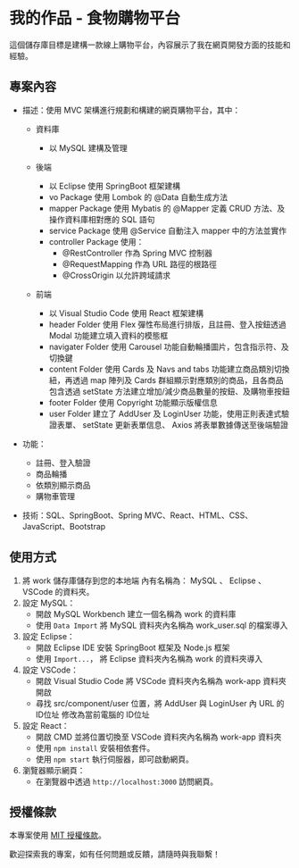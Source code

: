 # 我的作品 - 食物購物平台

這個儲存庫目標是建構一款線上購物平台，內容展示了我在網頁開發方面的技能和經驗。

## 專案內容

- 描述：使用 MVC 架構進行規劃和構建的網頁購物平台，其中：

  - 資料庫
    - 以 MySQL 建構及管理
  
  - 後端
    - 以 Eclipse 使用 SpringBoot 框架建構
    - vo Package 使用 Lombok 的 @Data 自動生成方法
    - mapper Package 使用 Mybatis 的 @Mapper 定義 CRUD 方法、及操作資料庫相對應的 SQL 語句
    - service Package 使用 @Service 自動注入 mapper 中的方法並實作
    - controller Package 使用：
      - @RestController 作為 Spring MVC 控制器
      - @RequestMapping 作為 URL 路徑的根路徑
      - @CrossOrigin 以允許跨域請求
  
  - 前端
    - 以 Visual Studio Code 使用 React 框架建構
    - header Folder 使用 Flex 彈性布局進行排版，且註冊、登入按鈕透過 Modal 功能建立填入資料的模態框
    - navigater Folder 使用 Carousel 功能自動輪播圖片，包含指示符、及切換鍵
    - content Folder 使用 Cards 及 Navs and tabs 功能建立商品類別切換紐，再透過 map 陣列及 Cards 群組顯示對應類別的商品，且各商品包含透過 setState 方法建立增加/減少商品數量的按鈕、及購物車按鈕
    - footer Folder 使用 Copyright 功能顯示版權信息
    - user Folder 建立了 AddUser 及 LoginUser 功能，使用正則表達式驗證表單、 setState 更新表單信息、 Axios 將表單數據傳送至後端驗證
    
- 功能：
  - 註冊、登入驗證
  - 商品輪播
  - 依類別顯示商品
  - 購物車管理

- 技術：SQL、SpringBoot、Spring MVC、React、HTML、CSS、JavaScript、Bootstrap

## 使用方式
1. 將 work 儲存庫儲存到您的本地端
   內有名稱為： MySQL 、 Eclipse 、 VSCode 的資料夾。
2. 設定 MySQL：
   - 開啟 MySQL Workbench 建立一個名稱為 work 的資料庫
   - 使用 `Data Import` 將 MySQL 資料夾內名稱為 work_user.sql 的檔案導入
3. 設定 Eclipse：
   - 開啟 Eclipse IDE 安裝 SpringBoot 框架及 Node.js 框架
   - 使用 `Import...`， 將 Eclipse 資料夾內名稱為 work 的資料夾導入
4. 設定 VSCode：
   - 開啟 Visual Studio Code 將 VSCode 資料夾內名稱為 work-app 資料夾開啟
   - 尋找 src/component/user 位置，將 AddUser 與 LoginUser 內 URL 的 ID位址 修改為當前電腦的 ID位址
5. 設定 React：
   - 開啟 CMD 並將位置切換至 VSCode 資料夾內名稱為 work-app 資料夾
   - 使用 `npm install` 安裝相依套件。
   - 使用 `npm start` 執行伺服器，即可啟動網頁。
6. 瀏覽器顯示網頁：
   - 在瀏覽器中透過 `http://localhost:3000` 訪問網頁。

## 授權條款
本專案使用 [MIT 授權條款](LICENSE)。

歡迎探索我的專案，如有任何問題或反饋，請隨時與我聯繫！
